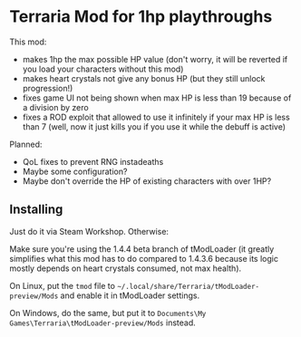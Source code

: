 # Terraria Mod for 1hp playthroughs

This mod:

- makes 1hp the max possible HP value (don't worry, it will be reverted
  if you load your characters without this mod)
- makes heart crystals not give any bonus HP (but they still unlock
  progression!)
- fixes game UI not being shown when max HP is less than 19 because of a
  division by zero
- fixes a ROD exploit that allowed to use it infinitely if your max HP
  is less than 7 (well, now it just kills you if you use it while the
  debuff is active)

Planned:

- QoL fixes to prevent RNG instadeaths
- Maybe some configuration?
- Maybe don't override the HP of existing characters with over 1HP?

## Installing

Just do it via Steam Workshop. Otherwise:

Make sure you're using the 1.4.4 beta branch of tModLoader (it greatly
simplifies what this mod has to do compared to 1.4.3.6 because its logic
mostly depends on heart crystals consumed, not max health).

On Linux, put the `tmod` file to
`~/.local/share/Terraria/tModLoader-preview/Mods` and enable it in
tModLoader settings.

On Windows, do the same, but put it to
`Documents\My Games\Terraria\tModLoader-preview/Mods` instead.

